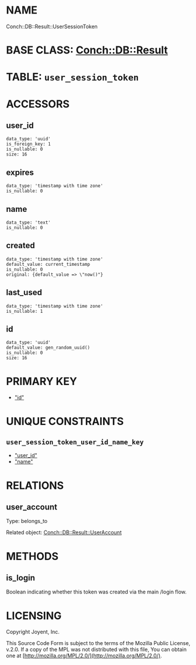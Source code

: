 # NAME

Conch::DB::Result::UserSessionToken

# BASE CLASS: [Conch::DB::Result](../modules/Conch%3A%3ADB%3A%3AResult)

# TABLE: `user_session_token`

# ACCESSORS

## user\_id

```
data_type: 'uuid'
is_foreign_key: 1
is_nullable: 0
size: 16
```

## expires

```
data_type: 'timestamp with time zone'
is_nullable: 0
```

## name

```
data_type: 'text'
is_nullable: 0
```

## created

```
data_type: 'timestamp with time zone'
default_value: current_timestamp
is_nullable: 0
original: {default_value => \"now()"}
```

## last\_used

```
data_type: 'timestamp with time zone'
is_nullable: 1
```

## id

```
data_type: 'uuid'
default_value: gen_random_uuid()
is_nullable: 0
size: 16
```

# PRIMARY KEY

- ["id"](#id)

# UNIQUE CONSTRAINTS

## `user_session_token_user_id_name_key`

- ["user\_id"](#user_id)
- ["name"](#name)

# RELATIONS

## user\_account

Type: belongs\_to

Related object: [Conch::DB::Result::UserAccount](../modules/Conch%3A%3ADB%3A%3AResult%3A%3AUserAccount)

# METHODS

## is\_login

Boolean indicating whether this token was created via the main /login flow.

# LICENSING

Copyright Joyent, Inc.

This Source Code Form is subject to the terms of the Mozilla Public License,
v.2.0. If a copy of the MPL was not distributed with this file, You can obtain
one at [http://mozilla.org/MPL/2.0/](http://mozilla.org/MPL/2.0/).
